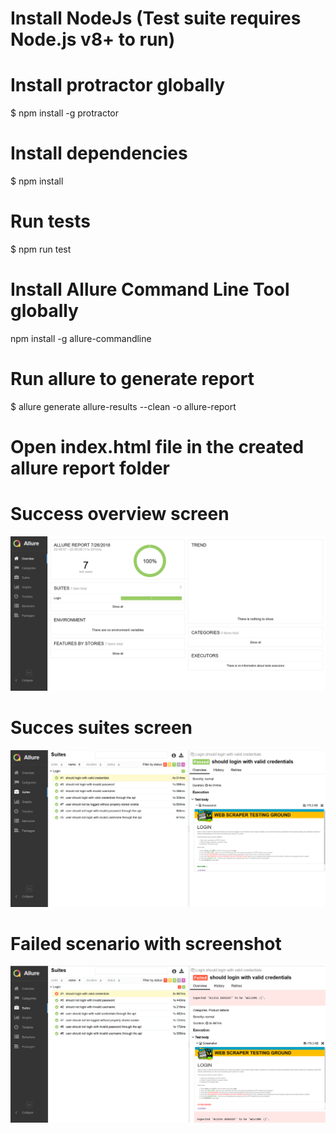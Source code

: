 # Install NodeJs (Test suite requires Node.js v8+ to run)

# Install protractor globally

$ npm install -g protractor

# Install dependencies

$ npm install

# Run tests

$ npm run test

# Install Allure Command Line Tool globally

npm install -g allure-commandline
 
# Run allure to generate report

$ allure generate allure-results --clean -o allure-report

# Open index.html file in the created allure report folder

# Success overview screen 

![Alt text](./readme_screenshots/Success_Overview.png?raw=true "Title")

# Succes suites screen

![Alt text](./readme_screenshots/Success_Suites.png?raw=true "Title")

# Failed scenario with screenshot

![Alt text](./readme_screenshots/Error.png?raw=true "Title")


